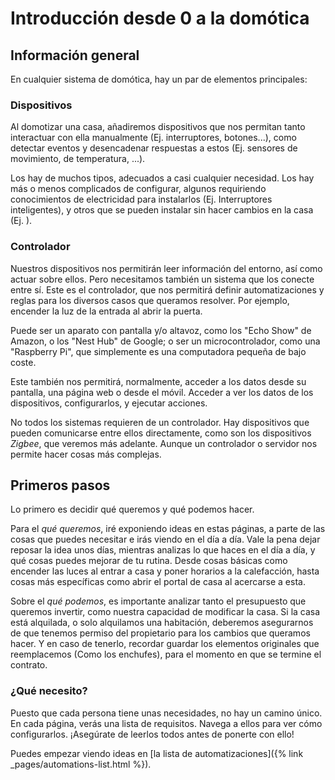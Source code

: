 ---
---

# Introducción desde 0 a la domótica

## Información general

En cualquier sistema de domótica, hay un par de elementos principales:

### Dispositivos

Al domotizar una casa, añadiremos dispositivos que nos permitan tanto interactuar con ella manualmente (Ej. interruptores, botones...), como detectar eventos y desencadenar respuestas a estos (Ej. sensores de movimiento, de temperatura, ...).

Los hay de muchos tipos, adecuados a casi cualquier necesidad. Los hay más o menos complicados de configurar, algunos requiriendo conocimientos de electricidad para instalarlos (Ej. Interruptores inteligentes), y otros que se pueden instalar sin hacer cambios en la casa (Ej. ).

### Controlador

Nuestros dispositivos nos permitirán leer información del entorno, así como actuar sobre ellos. Pero necesitamos también un sistema que los conecte entre sí. Este es el controlador, que nos permitirá definir automatizaciones y reglas para los diversos casos que queramos resolver. Por ejemplo, encender la luz de la entrada al abrir la puerta.

Puede ser un aparato con pantalla y/o altavoz, como los "Echo Show" de Amazon, o los "Nest Hub" de Google; o ser un microcontrolador, como una "Raspberry Pi", que simplemente es una computadora pequeña de bajo coste.

Este también nos permitirá, normalmente, acceder a los datos desde su pantalla, una página web o desde el móvil. Acceder a ver los datos de los dispositivos, configurarlos, y ejecutar acciones.

No todos los sistemas requieren de un controlador. Hay dispositivos que pueden comunicarse entre ellos directamente, como son los dispositivos *Zigbee*, que veremos más adelante. Aunque un controlador o servidor nos permite hacer cosas más complejas.

## Primeros pasos

Lo primero es decidir qué queremos y qué podemos hacer.

Para el *qué queremos*, iré exponiendo ideas en estas páginas, a parte de las cosas que puedes necesitar e irás viendo en el día a día. Vale la pena dejar reposar la idea unos días, mientras analizas lo que haces en el día a día, y qué cosas puedes mejorar de tu rutina. Desde cosas básicas como encender las luces al entrar a casa y poner horarios a la calefacción, hasta cosas más específicas como abrir el portal de casa al acercarse a esta.

Sobre el *qué podemos*, es importante analizar tanto el presupuesto que queremos invertir, como nuestra capacidad de modificar la casa. Si la casa está alquilada, o solo alquilamos una habitación, deberemos asegurarnos de que tenemos permiso del propietario para los cambios que queramos hacer. Y en caso de tenerlo, recordar guardar los elementos originales que reemplacemos (Como los enchufes), para el momento en que se termine el contrato.

### ¿Qué necesito?

Puesto que cada persona tiene unas necesidades, no hay un camino único. En cada página, verás una lista de requisitos. Navega a ellos para ver cómo configurarlos. ¡Asegúrate de leerlos todos antes de ponerte con ello!

Puedes empezar viendo ideas en [la lista de automatizaciones]({% link _pages/automations-list.html %}).
